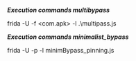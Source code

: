 ***Execution commands multibypass***

frida -U -f <com.apk> -l .\multipass.js

***Execution commands minimalist_bypass***

frida -U -p <PID> -l minimBypass_pinning.js
